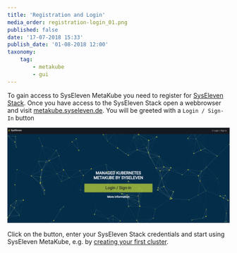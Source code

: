 ```yaml
---
title: 'Registration and Login'
media_order: registration-login_01.png
published: false
date: '17-07-2018 15:33'
publish_date: '01-08-2018 12:00'
taxonomy:
    tag:
        - metakube
        - gui
---
```


To gain access to SysEleven MetaKube you need to register for [SysEleven Stack](https://www.syseleven.de/syseleven-stack/). Once you have access to the SysEleven Stack open a webbrowser and visit [metakube.syseleven.de](https://metakube.syseleven.de/).
You will be greeted with a `Login / Sign-In` button

![](registration-login_01.png)

Click on the button, enter your SysEleven Stack credentials and start using SysEleven MetaKube, e.g. by [creating your first cluster](/tutorials/create-a-cluster).
